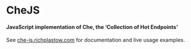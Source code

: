 CheJS
=====

#### JavaScript implementation of Che, the ‘Collection of Hot Endpoints’

See [che-js.richplastow.com](http://che-js.richplastow.com/) for documentation 
and live usage examples. 



